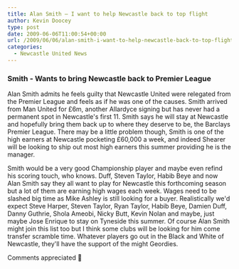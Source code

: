 ```yaml
---
title: Alan Smith – I want to help Newcastle back to top flight
author: Kevin Doocey
type: post
date: 2009-06-06T11:00:54+00:00
url: /2009/06/06/alan-smith-i-want-to-help-newcastle-back-to-top-flight/
categories:
  - Newcastle United News
---
```


### Smith - Wants to bring Newcastle back to Premier League

Alan Smith admits he feels guilty that Newcastle United were relegated from the Premier League and feels as if he was one of the causes. Smith arrived from Man United for £6m, another Allardyce signing but has never had a permanent spot in Newcastle's first 11. Smith says he will stay at Newcastle and hopefully bring them back up to where they deserve to be, the Barclays Premier League. There may be a little problem though, Smith is one of the high earners at Newcastle pocketing £60,000 a week, and indeed Shearer will be looking to ship out most high earners this summer providing he is the manager.

Smith would be a very good Championship player and maybe even refind his scoring touch, who knows. Duff, Steven Taylor, Habib Beye and now Alan Smith say they all want to play for Newcastle this forthcoming season but a lot of them are earning high wages each week. Wages need to be slashed big time as Mike Ashley is still looking for a buyer. Realistically we'd expect Steve Harper, Steven Taylor, Ryan Taylor, Habib Beye, Damien Duff, Danny Guthrie, Shola Ameobi, Nicky Butt, Kevin Nolan and maybe, just maybe Jose Enrique to stay on Tyneside this summer. Of course Alan Smith might join this list too but I think some clubs will be looking for him come transfer scramble time. Whatever players go out in the Black and White of Newcastle, they'll have the support of the might Geordies.

Comments appreciated 🙂
